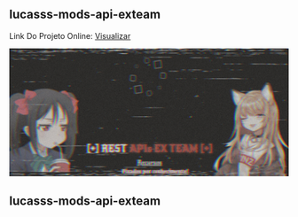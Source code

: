 ## lucasss-mods-api-exteam

Link Do Projeto Online: [Visualizar](https://lucasss-mods-api-exteam.tk)

![lucasss-mods-api-exteam](https://github.com/LucasssMODS/lucasss-mods-api-exteam/blob/main/lucasss-mods-api-exteam.jpg)
## lucasss-mods-api-exteam
